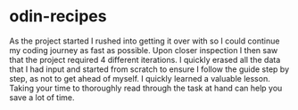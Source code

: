 # odin-recipes

As the project started I rushed into getting it over with so I could continue my 
coding journey as fast as possible.
Upon closer inspection I then saw that the project required 4 different iterations.
I quickly erased all the data that I had input and started from scratch to ensure I 
follow the guide step by step, as not to get ahead of myself.
I quickly learned a valuable lesson. Taking your time to thoroughly read through the
task at hand can help you save a lot of time.